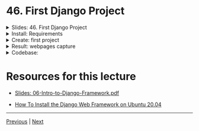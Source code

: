 # 46. First Django Project

<details>
  <summary> Slides: 46. First Django Project </summary>

<p align="center" >
    <img src="https://python-ds.s3.us-west-1.amazonaws.com/Django-4-and-Python-Full-Stack-Developer-Masterclass/images/46_First-Django-Project.png" width="90%" > 
    <img src="https://python-ds.s3.us-west-1.amazonaws.com/Django-4-and-Python-Full-Stack-Developer-Masterclass/images/46_First-Django-Project_2.png" width="90%" > 
    <img src="https://python-ds.s3.us-west-1.amazonaws.com/Django-4-and-Python-Full-Stack-Developer-Masterclass/images/46_First-Django-Project_3.png" width="90%" > 
    <img src="https://python-ds.s3.us-west-1.amazonaws.com/Django-4-and-Python-Full-Stack-Developer-Masterclass/images/46_First-Django-Project_4.png" width="90%" > 
    <img src="https://python-ds.s3.us-west-1.amazonaws.com/Django-4-and-Python-Full-Stack-Developer-Masterclass/images/46_First-Django-Project_5.png" width="90%" > 
    <img src="https://python-ds.s3.us-west-1.amazonaws.com/Django-4-and-Python-Full-Stack-Developer-Masterclass/images/46_First-Django-Project_6.png" width="90%" > 
    <img src="https://python-ds.s3.us-west-1.amazonaws.com/Django-4-and-Python-Full-Stack-Developer-Masterclass/images/46_First-Django-Project_7.png" width="90%" > 
    <img src="https://python-ds.s3.us-west-1.amazonaws.com/Django-4-and-Python-Full-Stack-Developer-Masterclass/images/46_First-Django-Project_8.png" width="90%" > 
    <img src="https://python-ds.s3.us-west-1.amazonaws.com/Django-4-and-Python-Full-Stack-Developer-Masterclass/images/46_First-Django-Project_9.png" width="90%" > 
    <img src="https://python-ds.s3.us-west-1.amazonaws.com/Django-4-and-Python-Full-Stack-Developer-Masterclass/images/46_First-Django-Project_10.png" width="90%" > 
    <img src="https://python-ds.s3.us-west-1.amazonaws.com/Django-4-and-Python-Full-Stack-Developer-Masterclass/images/46_First-Django-Project_11.png" width="90%" > 
    <img src="https://python-ds.s3.us-west-1.amazonaws.com/Django-4-and-Python-Full-Stack-Developer-Masterclass/images/46_First-Django-Project_12.png" width="90%" > 
    <img src="https://python-ds.s3.us-west-1.amazonaws.com/Django-4-and-Python-Full-Stack-Developer-Masterclass/images/46_First-Django-Project_13.png" width="90%" > 
    <img src="https://python-ds.s3.us-west-1.amazonaws.com/Django-4-and-Python-Full-Stack-Developer-Masterclass/images/46_First-Django-Project_14.png" width="90%" > 
    <img src="https://python-ds.s3.us-west-1.amazonaws.com/Django-4-and-Python-Full-Stack-Developer-Masterclass/images/46_First-Django-Project_15.png" width="90%" > 
    <img src="https://python-ds.s3.us-west-1.amazonaws.com/Django-4-and-Python-Full-Stack-Developer-Masterclass/images/46_First-Django-Project_16.png" width="90%" >    

</p> 

</details>

<details>
  <summary> Install: Requirements </summary>

## Based on the Pip

1.  install python3-pip python3-venv

```bash
sudo apt install python3-pip python3-venv
```

2.   install Django 2.2.8
    
```bash 
pip3 install Django==2.2.8
```

3. install django rest framework 3.10.0

```bash
pip3 install djangorestframework==3.10 pyrogram aiohttp requests
```

## Based on the Conda

1. set up conda on linux

  ```bash
  export PATH="/home/rfnoc/anaconda3/bin:$PATH"
  ```

</details>

<details>
  <summary> Create: first project </summary>

- run the following command to start the server

```
python3 -m venv my_env
```

```
source my_env/bin/activate
```

-  create a project

```bash
django-admin startproject my_site
```

</details>


<details>
  <summary> Result: webpages capture </summary>

- run the following command to start the server

```bash
python3 manage.py runserver
```

<p align="center" >    
     <img src="https://python-ds.s3.us-west-1.amazonaws.com/Django-4-and-Python-Full-Stack-Developer-Masterclass/images/46_First-Django-Project_17.png" width="90%" > 
     <img src="https://python-ds.s3.us-west-1.amazonaws.com/Django-4-and-Python-Full-Stack-Developer-Masterclass/images/46_First-Django-Project_18.png" width="90%" > 
    
</p> 

</details>

<details>
  <summary> Codebase: </summary>

-   [my_site](../../codebase/django-4/08-Introduction-to-Django/my_site/)

</details>

#  Resources for this lecture


-   [Slides: 06-Intro-to-Django-Framework.pdf](https://python-ds.s3.us-west-1.amazonaws.com/Django-4-and-Python-Full-Stack-Developer-Masterclass/resources/06-Intro-to-Django-Framework.pdf)

-   [How To Install the Django Web Framework on Ubuntu 20.04](https://www.digitalocean.com/community/tutorials/how-to-install-the-django-web-framework-on-ubuntu-20-04)



---

[Previous](./45_How-Django-Works.md) | [Next](./47_First-Django-Application-App.md)